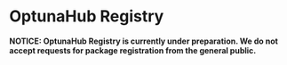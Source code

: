 
OptunaHub Registry
==================

__NOTICE: OptunaHub Registry is currently under preparation. We do not accept requests for package registration from the general public.__
